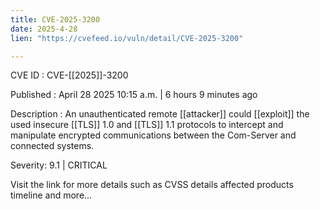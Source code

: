 ```yaml
---
title: CVE-2025-3200
date: 2025-4-28
lien: "https://cvefeed.io/vuln/detail/CVE-2025-3200"

---
```


CVE ID : CVE-[[2025]]-3200

Published :  April 28
2025
10:15 a.m. | 6 hours
9 minutes ago

Description : An unauthenticated remote  [[attacker]] could  [[exploit]] the used
insecure  [[TLS]] 1.0 and  [[TLS]] 1.1 protocols to intercept and manipulate encrypted communications between the Com-Server and connected systems.

Severity: 9.1 | CRITICAL

Visit the link for more details
such as CVSS details
affected products
timeline
and more...
